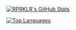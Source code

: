 [![RPRKLR's GitHub Stats](https://github-readme-stats.vercel.app/api?username=RPRKLR&hide=issues,stars&count_private=true&show_icons=true&theme=dark&include_all_commits=true&include_all_contributions=true
)](#)

[![Top Languages](https://github-readme-stats.vercel.app/api/top-langs/?username=RPRKLR&langs_count=15&theme=dark&&include_forks=false)](#)
<!--
**RPRKLR/RPRKLR** is a ✨ _special_ ✨ repository because its `README.md` (this file) appears on your GitHub profile.

Here are some ideas to get you started:

- 🔭 I’m currently working on ...
- 🌱 I’m currently learning ...
- 👯 I’m looking to collaborate on ...
- 🤔 I’m looking for help with ...
- 💬 Ask me about ...
- 📫 How to reach me: ...
- 😄 Pronouns: ...
- ⚡ Fun fact: ...
-->
